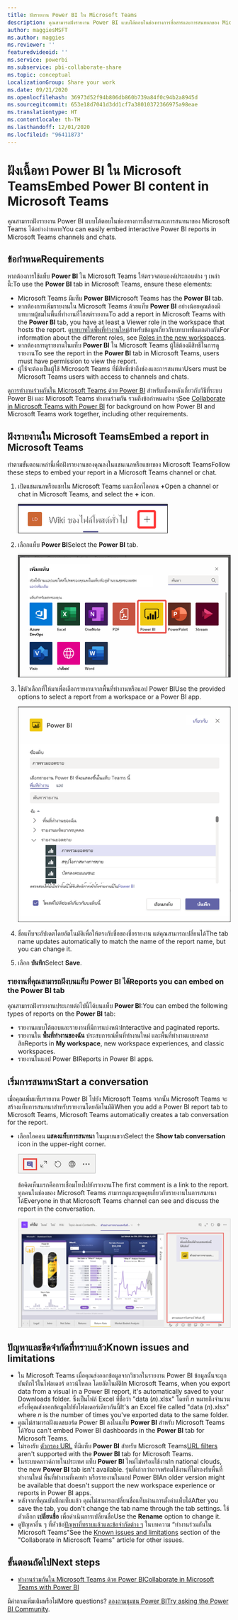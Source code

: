 ```yaml
---
title: ฝังรายงาน Power BI ใน Microsoft Teams
description: คุณสามารถฝังรายงาน Power BI แบบโต้ตอบในช่องทางการสื่อสารและการสนทนาของ Microsoft Teams ได้อย่างง่ายดาย .
author: maggiesMSFT
ms.author: maggies
ms.reviewer: ''
featuredvideoid: ''
ms.service: powerbi
ms.subservice: pbi-collaborate-share
ms.topic: conceptual
LocalizationGroup: Share your work
ms.date: 09/21/2020
ms.openlocfilehash: 36973d52f94b806db860b739a84f0c94b2a8945d
ms.sourcegitcommit: 653e18d7041d3dd1cf7a38010372366975a98eae
ms.translationtype: HT
ms.contentlocale: th-TH
ms.lasthandoff: 12/01/2020
ms.locfileid: "96411873"
---
```

# <a name="embed-power-bi-content-in-microsoft-teams"></a><span data-ttu-id="7ab71-104">ฝังเนื้อหา Power BI ใน Microsoft Teams</span><span class="sxs-lookup"><span data-stu-id="7ab71-104">Embed Power BI content in Microsoft Teams</span></span>

<span data-ttu-id="7ab71-105">คุณสามารถฝังรายงาน Power BI แบบโต้ตอบในช่องทางการสื่อสารและการสนทนาของ Microsoft Teams ได้อย่างง่ายดาย</span><span class="sxs-lookup"><span data-stu-id="7ab71-105">You can easily embed interactive Power BI reports in Microsoft Teams channels and chats.</span></span> 

## <a name="requirements"></a><span data-ttu-id="7ab71-106">ข้อกำหนด</span><span class="sxs-lookup"><span data-stu-id="7ab71-106">Requirements</span></span>

<span data-ttu-id="7ab71-107">หากต้องการใช้แท็บ **Power BI** ใน Microsoft Teams ให้ตรวจสอบองค์ประกอบต่าง ๆ เหล่านี้:</span><span class="sxs-lookup"><span data-stu-id="7ab71-107">To use the **Power BI** tab in Microsoft Teams, ensure these elements:</span></span>

- <span data-ttu-id="7ab71-108">Microsoft Teams มีแท็บ **Power BI**</span><span class="sxs-lookup"><span data-stu-id="7ab71-108">Microsoft Teams has the **Power BI** tab.</span></span>
- <span data-ttu-id="7ab71-109">หากต้องการเพิ่มรายงานใน Microsoft Teams ด้วยแท็บ **Power BI** อย่างน้อยคุณต้องมีบทบาทผู้ชมในพื้นที่ทำงานที่โฮสต์รายงาน</span><span class="sxs-lookup"><span data-stu-id="7ab71-109">To add a report in Microsoft Teams with the **Power BI** tab, you have at least a Viewer role in the workspace that hosts the report.</span></span> <span data-ttu-id="7ab71-110">ดู[บทบาทในพื้นที่ทำงานใหม่](service-new-workspaces.md#roles-in-the-new-workspaces)สำหรับข้อมูลเกี่ยวกับบทบาทที่แตกต่างกัน</span><span class="sxs-lookup"><span data-stu-id="7ab71-110">For information about the different roles, see [Roles in the new workspaces](service-new-workspaces.md#roles-in-the-new-workspaces).</span></span>
- <span data-ttu-id="7ab71-111">หากต้องการดูรายงานในแท็บ **Power BI** ใน Microsoft Teams ผู้ใช้ต้องมีสิทธิ์ในการดูรายงาน</span><span class="sxs-lookup"><span data-stu-id="7ab71-111">To see the report in the **Power BI** tab in Microsoft Teams, users must have permission to view the report.</span></span>
- <span data-ttu-id="7ab71-112">ผู้ใช้จะต้องเป็นผู้ใช้  Microsoft Teams ที่มีสิทธิ์เข้าถึงช่องและการสนทนา</span><span class="sxs-lookup"><span data-stu-id="7ab71-112">Users must be Microsoft Teams users with access to channels and chats.</span></span>

<span data-ttu-id="7ab71-113">ดู[การทำงานร่วมกันใน Microsoft Teams ด้วย Power BI](service-embed-report-microsoft-teams.md) สำหรับเบื้องหลังเกี่ยวกับวิธีที่ระบบ Power Bi และ Microsoft Teams ทำงานร่วมกัน รวมถึงข้อกำหนดต่าง ๆ</span><span class="sxs-lookup"><span data-stu-id="7ab71-113">See [Collaborate in Microsoft Teams with Power BI](service-embed-report-microsoft-teams.md) for background on how Power BI and Microsoft Teams work together, including other requirements.</span></span>

## <a name="embed-a-report-in-microsoft-teams"></a><span data-ttu-id="7ab71-114">ฝังรายงานใน Microsoft Teams</span><span class="sxs-lookup"><span data-stu-id="7ab71-114">Embed a report in Microsoft Teams</span></span>

<span data-ttu-id="7ab71-115">ทำตามขั้นตอนเหล่านี้เพื่อฝังรายงานของคุณลงในแชนเนลหรือแชทของ Microsoft Teams</span><span class="sxs-lookup"><span data-stu-id="7ab71-115">Follow these steps to embed your report in a Microsoft Teams channel or chat.</span></span>

1. <span data-ttu-id="7ab71-116">เปิดแชนเนลหรือแชทใน Microsoft Teams และเลือกไอคอน **+**</span><span class="sxs-lookup"><span data-stu-id="7ab71-116">Open a channel or chat in Microsoft Teams, and select the **+** icon.</span></span>

    ![ภาพหน้าจอของเพิ่มแท็บไปยังช่องทางการสื่อสารหรือการสนทนา](media/service-embed-report-microsoft-teams/service-embed-report-microsoft-teams-add.png)

1. <span data-ttu-id="7ab71-118">เลือกแท็บ **Power BI**</span><span class="sxs-lookup"><span data-stu-id="7ab71-118">Select the **Power BI** tab.</span></span>

    ![ภาพหน้าจอของรายการแท็บ Microsoft Teams ที่แสดง Power BI](media/service-embed-report-microsoft-teams/service-embed-report-microsoft-teams-tab.png)

1. <span data-ttu-id="7ab71-120">ใช้ตัวเลือกที่ให้มาเพื่อเลือกรายงานจากพื้นที่ทำงานหรือแอป Power BI</span><span class="sxs-lookup"><span data-stu-id="7ab71-120">Use the provided options to select a report from a workspace or a Power BI app.</span></span>

    ![ภาพหน้าจอของแท็บ Power B I สำหรับการตั้งค่า Microsoft Teams](media/service-embed-report-microsoft-teams/service-embed-report-microsoft-teams-tab-settings.png)

1. <span data-ttu-id="7ab71-122">ชื่อแท็บจะอัปเดตโดยอัตโนมัติเพื่อให้ตรงกับชื่อของชื่อรายงาน แต่คุณสามารถเปลี่ยนได้</span><span class="sxs-lookup"><span data-stu-id="7ab71-122">The tab name updates automatically to match the name of the report name, but you can change it.</span></span>

1. <span data-ttu-id="7ab71-123">เลือก **บันทึก**</span><span class="sxs-lookup"><span data-stu-id="7ab71-123">Select **Save**.</span></span>

### <a name="reports-you-can-embed-on-the-power-bi-tab"></a><span data-ttu-id="7ab71-124">รายงานที่คุณสามารถฝังบนแท็บ Power BI ได้</span><span class="sxs-lookup"><span data-stu-id="7ab71-124">Reports you can embed on the Power BI tab</span></span>

<span data-ttu-id="7ab71-125">คุณสามารถฝังรายงานประเภทต่อไปนี้ได้บนแท็บ **Power BI**:</span><span class="sxs-lookup"><span data-stu-id="7ab71-125">You can embed the following types of reports on the **Power BI** tab:</span></span>

- <span data-ttu-id="7ab71-126">รายงานแบบโต้ตอบและรายงานที่มีการแบ่งหน้า</span><span class="sxs-lookup"><span data-stu-id="7ab71-126">Interactive and paginated reports.</span></span>
- <span data-ttu-id="7ab71-127">รายงานใน **พื้นที่ทำงานของฉัน** ประสบการณ์พื้นที่ทำงานใหม่ และพื้นที่ทำงานแบบคลาสสิก</span><span class="sxs-lookup"><span data-stu-id="7ab71-127">Reports in **My workspace**, new workspace experiences, and classic workspaces.</span></span>
- <span data-ttu-id="7ab71-128">รายงานในแอป Power BI</span><span class="sxs-lookup"><span data-stu-id="7ab71-128">Reports in Power BI apps.</span></span>

## <a name="start-a-conversation"></a><span data-ttu-id="7ab71-129">เริ่มการสนทนา</span><span class="sxs-lookup"><span data-stu-id="7ab71-129">Start a conversation</span></span>

<span data-ttu-id="7ab71-130">เมื่อคุณเพิ่มแท็บรายงาน Power BI ไปยัง Microsoft Teams จากนั้น Microsoft Teams จะสร้างแท็บการสนทนาสำหรับรายงานโดยอัตโนมัติ</span><span class="sxs-lookup"><span data-stu-id="7ab71-130">When you add a Power BI report tab to Microsoft Teams, Microsoft Teams automatically creates a tab conversation for the report.</span></span>

- <span data-ttu-id="7ab71-131">เลือกไอคอน **แสดงแท็บการสนทนา** ในมุมบนขวา</span><span class="sxs-lookup"><span data-stu-id="7ab71-131">Select the **Show tab conversation** icon in the upper-right corner.</span></span>

    ![ภาพหน้าจอของไอคอนแสดงแท็บการสนทนา](media/service-embed-report-microsoft-teams/power-bi-teams-conversation-icon.png)

    <span data-ttu-id="7ab71-133">ข้อคิดเห็นแรกคือการเชื่อมโยงไปยังรายงาน</span><span class="sxs-lookup"><span data-stu-id="7ab71-133">The first comment is a link to the report.</span></span> <span data-ttu-id="7ab71-134">ทุกคนในช่องของ Microsoft Teams สามารถดูและพูดคุยเกี่ยวกับรายงานในการสนทนาได้</span><span class="sxs-lookup"><span data-stu-id="7ab71-134">Everyone in that Microsoft Teams channel can see and discuss the report in the conversation.</span></span>

    ![ภาพหน้าจอของแท็บการสนทนา](media/service-embed-report-microsoft-teams/power-bi-teams-conversation-tab.png)

## <a name="known-issues-and-limitations"></a><span data-ttu-id="7ab71-136">ปัญหาและขีดจำกัดที่ทราบแล้ว</span><span class="sxs-lookup"><span data-stu-id="7ab71-136">Known issues and limitations</span></span>

- <span data-ttu-id="7ab71-137">ใน Microsoft Teams เมื่อคุณส่งออกข้อมูลจากวิชวลในรายงาน Power BI ข้อมูลนั้นจะถูกบันทึกไว้ในโฟลเดอร์ ดาวน์โหลด โดยอัตโนมัติ</span><span class="sxs-lookup"><span data-stu-id="7ab71-137">In Microsoft Teams, when you export data from a visual in a Power BI report, it's automatically saved to your Downloads folder.</span></span> <span data-ttu-id="7ab71-138">ซึ่งเป็นไฟล์ Excel ที่ชื่อว่า "data (*n*).xlsx" โดยที่ *n* หมายถึงจำนวนครั้งที่คุณส่งออกข้อมูลไปยังโฟลเดอร์เดียวกันนี้</span><span class="sxs-lookup"><span data-stu-id="7ab71-138">It's an Excel file called "data (*n*).xlsx" where *n* is the number of times you've exported data to the same folder.</span></span>
- <span data-ttu-id="7ab71-139">คุณไม่สามารถฝังแดชบอร์ด Power BI ลงในแท็บ **Power BI** สำหรับ Microsoft Teams ได้</span><span class="sxs-lookup"><span data-stu-id="7ab71-139">You can't embed Power BI dashboards in the **Power BI** tab for Microsoft Teams.</span></span>
- <span data-ttu-id="7ab71-140">ไม่รองรับ [ตัวกรอง URL](service-url-filters.md) ที่มีแท็บ **Power BI** สำหรับ Microsoft Teams</span><span class="sxs-lookup"><span data-stu-id="7ab71-140">[URL filters](service-url-filters.md) aren't supported with the **Power BI** tab for Microsoft Teams.</span></span>
- <span data-ttu-id="7ab71-141">ในระบบคลาวด์ภายในประเทศ แท็บ **Power BI** ใหม่ไม่พร้อมใช้งาน</span><span class="sxs-lookup"><span data-stu-id="7ab71-141">In national clouds, the new **Power BI** tab isn't available.</span></span> <span data-ttu-id="7ab71-142">รุ่นที่เก่ากว่าอาจพร้อมใช้งานที่ไม่รองรับพื้นที่ทำงานใหม่ พื้นที่ทำงานที่เคยทำ หรือรายงานในแอป Power BI</span><span class="sxs-lookup"><span data-stu-id="7ab71-142">An older version might be available that doesn't support the new workspace experience or reports in Power BI apps.</span></span>
- <span data-ttu-id="7ab71-143">หลังจากที่คุณบันทึกแท็บแล้ว คุณไม่สามารถเปลี่ยนชื่อแท็บผ่านการตั้งค่าแท็บได้</span><span class="sxs-lookup"><span data-stu-id="7ab71-143">After you save the tab, you don't change the tab name through the tab settings.</span></span> <span data-ttu-id="7ab71-144">ใช้ตัวเลือก **เปลี่ยนชื่อ** เพื่อดำเนินการเปลี่ยนชื่อ</span><span class="sxs-lookup"><span data-stu-id="7ab71-144">Use the **Rename** option to change it.</span></span>
- <span data-ttu-id="7ab71-145">ดูปัญหาอื่น ๆ ที่หัวข้อ[ปัญหาที่ทราบแล้วและข้อจำกัดต่าง ๆ](service-collaborate-microsoft-teams.md#known-issues-and-limitations) ในบทความ “ทำงานร่วมกันใน Microsoft Teams"</span><span class="sxs-lookup"><span data-stu-id="7ab71-145">See the [Known issues and limitations](service-collaborate-microsoft-teams.md#known-issues-and-limitations) section of the "Collaborate in Microsoft Teams" article for other issues.</span></span>

## <a name="next-steps"></a><span data-ttu-id="7ab71-146">ขั้นตอนถัดไป</span><span class="sxs-lookup"><span data-stu-id="7ab71-146">Next steps</span></span>

- [<span data-ttu-id="7ab71-147">ทำงานร่วมกันใน Microsoft Teams ด้วย Power BI</span><span class="sxs-lookup"><span data-stu-id="7ab71-147">Collaborate in Microsoft Teams with Power BI</span></span>](service-collaborate-microsoft-teams.md)

<span data-ttu-id="7ab71-148">มีคำถามเพิ่มเติมหรือไม่</span><span class="sxs-lookup"><span data-stu-id="7ab71-148">More questions?</span></span> <span data-ttu-id="7ab71-149">[ลองถามชุมชน Power BI](https://community.powerbi.com/)</span><span class="sxs-lookup"><span data-stu-id="7ab71-149">[Try asking the Power BI Community](https://community.powerbi.com/).</span></span>
